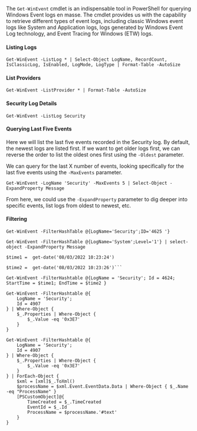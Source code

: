 The `Get-WinEvent` cmdlet is an indispensable tool in PowerShell for querying Windows Event logs en masse. The cmdlet provides us with the capability to retrieve different types of event logs, including classic Windows event logs like System and Application logs, logs generated by Windows Event Log technology, and Event Tracing for Windows (ETW) logs.

#### Listing Logs

```powershell-session
Get-WinEvent -ListLog * | Select-Object LogName, RecordCount, IsClassicLog, IsEnabled, LogMode, LogType | Format-Table -AutoSize
```

#### List Providers

```powershell-session
Get-WinEvent -ListProvider * | Format-Table -AutoSize
```

#### Security Log Details

```powershell-session
Get-WinEvent -ListLog Security
```

#### Querying Last Five Events

Here we will list the last five events recorded in the Security log. By default, the newest logs are listed first. If we want to get older logs first, we can reverse the order to list the oldest ones first using the `-Oldest` parameter.

We can query for the last X number of events, looking specifically for the last five events using the `-MaxEvents` parameter.

```powershell-session
Get-WinEvent -LogName 'Security' -MaxEvents 5 | Select-Object -ExpandProperty Message
```

From here, we could use the `-ExpandProperty` parameter to dig deeper into specific events, list logs from oldest to newest, etc.

#### Filtering

```powershell-session
Get-WinEvent -FilterHashTable @{LogName='Security';ID='4625 '}
```

```powershell-session
Get-WinEvent -FilterHashTable @{LogName='System';Level='1'} | select-object -ExpandProperty Message
```

```
$time1 =  get-date('08/03/2022 10:23:24')
```
```
$time2 =  get-date('08/03/2022 10:23:26')```
```
```
Get-WinEvent -FilterHashtable @{LogName = 'Security'; Id = 4624; StartTime = $time1; EndTime = $time2 } 
```

```
Get-WinEvent -FilterHashtable @{
    LogName = 'Security';
    Id = 4907
} | Where-Object {
    $_.Properties | Where-Object {
        $_.Value -eq '0x3E7'
    }
}

```

```
Get-WinEvent -FilterHashtable @{
    LogName = 'Security';
    Id = 4907
} | Where-Object {
    $_.Properties | Where-Object {
        $_.Value -eq '0x3E7'
    }
} | ForEach-Object {
    $xml = [xml]$_.ToXml()
    $processName = $xml.Event.EventData.Data | Where-Object { $_.Name -eq "ProcessName" }
    [PSCustomObject]@{
        TimeCreated = $_.TimeCreated
        EventId = $_.Id
        ProcessName = $processName.'#text'
    }
}

```